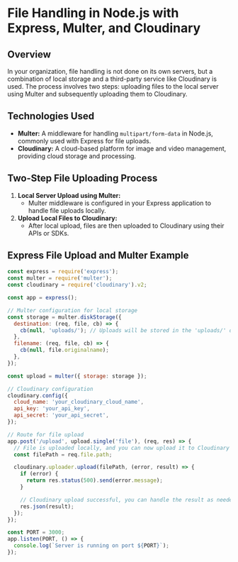 # File Handling in Node.js with Express, Multer, and Cloudinary

## Overview
In your organization, file handling is not done on its own servers, but a combination of local storage and a third-party service like Cloudinary is used. The process involves two steps: uploading files to the local server using Multer and subsequently uploading them to Cloudinary.

## Technologies Used
- **Multer:** A middleware for handling `multipart/form-data` in Node.js, commonly used with Express for file uploads.
- **Cloudinary:** A cloud-based platform for image and video management, providing cloud storage and processing.

## Two-Step File Uploading Process
1. **Local Server Upload using Multer:**
   - Multer middleware is configured in your Express application to handle file uploads locally.
2. **Upload Local Files to Cloudinary:**
   - After local upload, files are then uploaded to Cloudinary using their APIs or SDKs.

## Express File Upload and Multer Example
```javascript
const express = require('express');
const multer = require('multer');
const cloudinary = require('cloudinary').v2;

const app = express();

// Multer configuration for local storage
const storage = multer.diskStorage({
  destination: (req, file, cb) => {
    cb(null, 'uploads/'); // Uploads will be stored in the 'uploads/' directory
  },
  filename: (req, file, cb) => {
    cb(null, file.originalname);
  },
});

const upload = multer({ storage: storage });

// Cloudinary configuration
cloudinary.config({
  cloud_name: 'your_cloudinary_cloud_name',
  api_key: 'your_api_key',
  api_secret: 'your_api_secret',
});

// Route for file upload
app.post('/upload', upload.single('file'), (req, res) => {
  // File is uploaded locally, and you can now upload it to Cloudinary
  const filePath = req.file.path;

  cloudinary.uploader.upload(filePath, (error, result) => {
    if (error) {
      return res.status(500).send(error.message);
    }

    // Cloudinary upload successful, you can handle the result as needed
    res.json(result);
  });
});

const PORT = 3000;
app.listen(PORT, () => {
  console.log(`Server is running on port ${PORT}`);
});
```